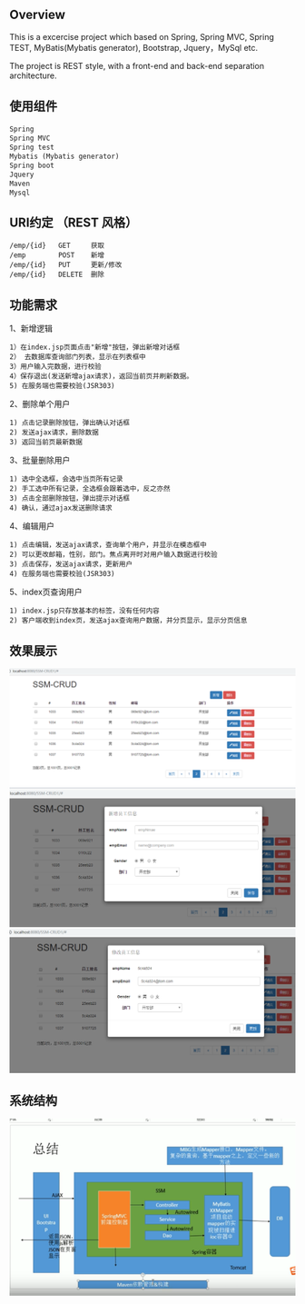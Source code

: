 ## Overview

This is a excercise project which based on Spring, Spring MVC, Spring TEST, MyBatis(Mybatis generator), Bootstrap, Jquery，MySql etc.

The project is REST style, with a front-end and back-end separation architecture.

使用组件
--------

	Spring  
	Spring MVC  
	Spring test  
	Mybatis (Mybatis generator)  
	Spring boot  
	Jquery  
	Maven  
	Mysql  


URI约定 （REST 风格）
--------------------

	/emp/{id}	GET		获取   
	/emp		POST 	新增  
	/emp/{id}	PUT		更新/修改  
	/emp/{id}	DELETE	删除  


功能需求
---------
1、新增逻辑

	1）在index.jsp页面点击"新增"按钮，弹出新增对话框  
	2） 去数据库查询部门列表，显示在列表框中  
	3）用户输入完数据，进行校验  
	4）保存退出(发送新增ajax请求)，返回当前页并刷新数据。  
	5) 在服务端也需要校验(JSR303)   
2、删除单个用户

	1) 点击记录删除按钮，弹出确认对话框  
	2) 发送ajax请求，删除数据  
	3) 返回当前页最新数据  
3、批量删除用户

	1) 选中全选框，会选中当页所有记录  
	2) 手工选中所有记录，全选框会跟着选中，反之亦然  
	3) 点击全部删除按钮，弹出提示对话框  
	4) 确认，通过ajax发送删除请求  
4、编辑用户

	1) 点击编辑，发送ajax请求，查询单个用户，并显示在模态框中  
	2) 可以更改邮箱，性别，部门。焦点离开时对用户输入数据进行校验  
	3) 点击保存，发送ajax请求，更新用户  
	4) 在服务端也需要校验(JSR303)   
5、index页查询用户

	1) index.jsp只存放基本的标签，没有任何内容  
	2) 客户端收到index页，发送ajax查询用户数据，并分页显示，显示分页信息  
	
效果展示
--------
![](https://github.com/YiyiSmile/SSM-BootStrap-CRUD/blob/master/images/index.PNG)
![](https://github.com/YiyiSmile/SSM-BootStrap-CRUD/blob/master/images/add.PNG)
![](https://github.com/YiyiSmile/SSM-BootStrap-CRUD/blob/master/images/edit.PNG)

系统结构
--------
![](https://github.com/YiyiSmile/SSM-BootStrap-CRUD/blob/master/images/arch.PNG)



